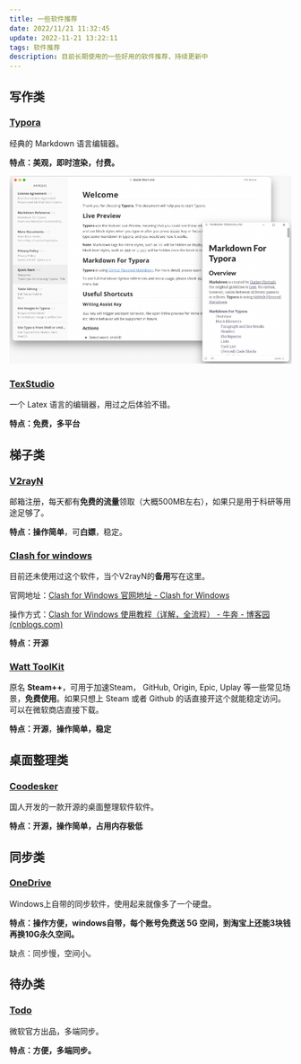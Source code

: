 ```yaml
---
title: 一些软件推荐
date: 2022/11/21 11:32:45
update: 2022-11-21 13:22:11
tags: 软件推荐
description: 目前长期使用的一些好用的软件推荐，持续更新中
---
```


## 写作类

### [Typora](https://typoraio.cn/)

经典的 Markdown 语言编辑器。

**特点：美观，即时渲染，付费。**

![image-20221121120036625](SoftWare/image-20221121120036625.png)

### [TexStudio](https://www.texstudio.org/)

一个 Latex 语言的编辑器，用过之后体验不错。

**特点：免费，多平台**

## 梯子类

### [V2rayN](https://w1.v2free.net/)  

邮箱注册，每天都有**免费的流量**领取（大概500MB左右），如果只是用于科研等用途足够了。

**特点：操作简单**，可**白嫖**，稳定。

### [Clash for windows ](https://github.com/Fndroid/clash_for_windows_pkg)

目前还未使用过这个软件，当个V2rayN的**备用**写在这里。

官网地址：[Clash for Windows 官网地址 - Clash for Windows](https://clashforwindows.org/clash-for-windows-official/)

操作方式：[Clash for Windows 使用教程（详解，全流程） - 牛奔 - 博客园 (cnblogs.com)](https://www.cnblogs.com/niuben/p/16651185.html)

**特点：开源**

### [Watt ToolKit ](https://steampp.net/) 

原名 **Steam++**，可用于加速Steam， GitHub, Origin, Epic, Uplay 等一些常见场景，**免费使用**。如果只想上 Steam 或者 Github 的话直接开这个就能稳定访问。可以在微软商店直接下载。

**特点：开源**，**操作简单，稳定**

## 桌面整理类

### [Coodesker](https://www.coodesker.com/)

国人开发的一款开源的桌面整理软件软件。

**特点：开源，操作简单，占用内存极低**

## 同步类

### [OneDrive](https://onedrive.live.com/about/zh-cn/)

Windows上自带的同步软件，使用起来就像多了一个硬盘。

**特点：操作方便，windows自带，每个账号免费送 5G 空间，到淘宝上还能3块钱再换10G永久空间。**

缺点：同步慢，空间小。

## 待办类

### [Todo](https://todo.microsoft.com/tasks/zh-cn/)

微软官方出品，多端同步。

**特点：方便，多端同步。**



